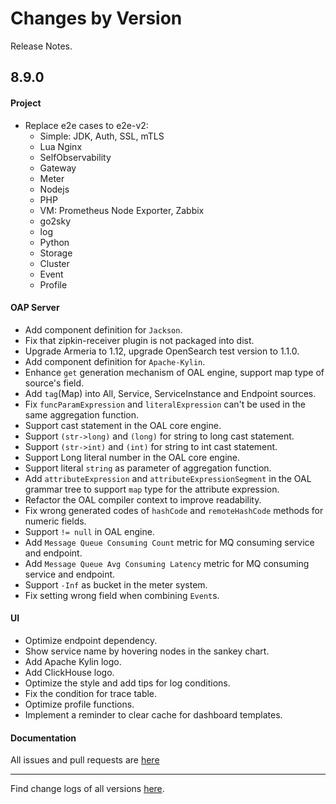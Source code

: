 Changes by Version
==================
Release Notes.

8.9.0
------------------
#### Project

* Replace e2e cases to e2e-v2:
  - Simple: JDK, Auth, SSL, mTLS
  - Lua Nginx
  - SelfObservability
  - Gateway
  - Meter
  - Nodejs
  - PHP
  - VM: Prometheus Node Exporter, Zabbix
  - go2sky
  - log
  - Python
  - Storage
  - Cluster
  - Event
  - Profile

#### OAP Server

* Add component definition for `Jackson`.
* Fix that zipkin-receiver plugin is not packaged into dist.
* Upgrade Armeria to 1.12, upgrade OpenSearch test version to 1.1.0.
* Add component definition for `Apache-Kylin`.
* Enhance `get` generation mechanism of OAL engine, support map type of source's field.
* Add `tag`(Map) into All, Service, ServiceInstance and Endpoint sources.
* Fix `funcParamExpression` and `literalExpression` can't be used in the same aggregation function.
* Support cast statement in the OAL core engine.
* Support `(str->long)` and `(long)` for string to long cast statement.
* Support `(str->int)` and `(int)` for string to int cast statement.
* Support Long literal number in the OAL core engine.
* Support literal `string` as parameter of aggregation function.
* Add `attributeExpression` and `attributeExpressionSegment` in the OAL grammar tree to support `map` type for the
  attribute expression.
* Refactor the OAL compiler context to improve readability.
* Fix wrong generated codes of `hashCode` and `remoteHashCode` methods for numeric fields.
* Support `!= null` in OAL engine.
* Add `Message Queue Consuming Count` metric for MQ consuming service and endpoint.
* Add `Message Queue Avg Consuming Latency` metric for MQ consuming service and endpoint.
* Support `-Inf` as bucket in the meter system.
* Fix setting wrong field when combining `Event`s.

#### UI

* Optimize endpoint dependency.
* Show service name by hovering nodes in the sankey chart.
* Add Apache Kylin logo.
* Add ClickHouse logo.
* Optimize the style and add tips for log conditions.
* Fix the condition for trace table.
* Optimize profile functions.
* Implement a reminder to clear cache for dashboard templates.

#### Documentation

All issues and pull requests are [here](https://github.com/apache/skywalking/milestone/101?closed=1)

------------------
Find change logs of all versions [here](changes).
